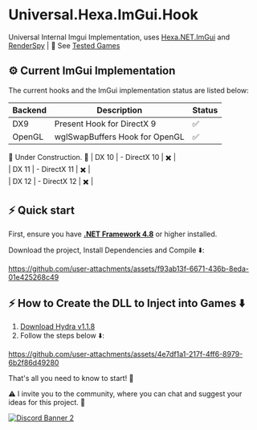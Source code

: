 # Universal.Hexa.ImGui.Hook
Universal Internal Imgui Implementation, uses [Hexa.NET.ImGui](https://github.com/HexaEngine/Hexa.NET.ImGui) and [RenderSpy](https://github.com/DestroyerDarkNess/RenderSpy) | 🔖 See [Tested Games](https://github.com/DestroyerDarkNess/Universal.Hexa.ImGui.Hook/blob/main/Game_Test.md)
<br> 

## ⚙️ Current ImGui Implementation

The current hooks and the ImGui implementation status are listed below:
 
| Backend| Description                                              | Status   |  
| ------ | -------------------------------------------------------- | ---------------- |  
| DX9   |   Present Hook for DirectX 9          | ✅ |  
| OpenGL  | wglSwapBuffers Hook for OpenGL         | ✅ |   
🚧 Under Construction. 🚧
| DX 10  |   - DirectX 10          | ✖️ |  
| DX 11  |  - DirectX 11          | ✖️ |  
| DX 12 |   - DirectX 12          | ✖️ |  




## ⚡️ Quick start

First, ensure you have **[.NET Framework 4.8](https://go.microsoft.com/fwlink/?linkid=2088631)** or higher installed.

Download the project, Install Dependencies and Compile ⬇️:

https://github.com/user-attachments/assets/f93ab13f-6671-436b-8eda-01e425268c49

## ⚡️ How to Create the DLL to Inject into Games ⬇️ 

1. [Download Hydra v1.1.8](https://github.com/DestroyerDarkNess/Hydra/releases/download/1.1.8/HailHydra.7z) 
2. Follow the steps below ⬇️:

https://github.com/user-attachments/assets/4e7df1a1-217f-4ff6-8979-6b2f86d49280

That's all you need to know to start! 🎉

⚠️ I invite you to the community, where you can chat and suggest your ideas for this project. 💌 
 
[![Discord Banner 2](https://discord.com/api/guilds/1327640073348317235/widget.png?style=banner2)](https://discord.gg/C4evgU4Tas)
</div>
